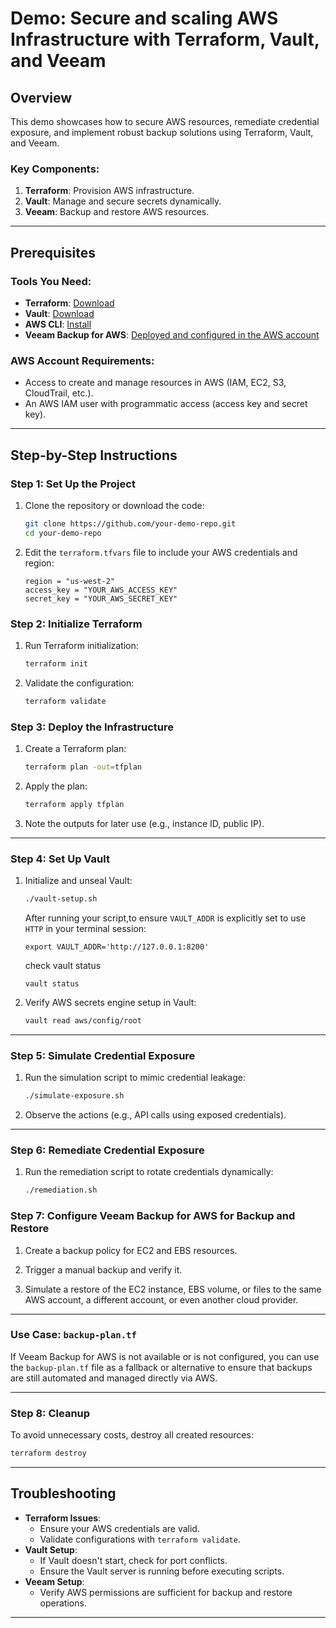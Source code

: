 
# Demo: Secure and scaling AWS Infrastructure with Terraform, Vault, and Veeam

## Overview
This demo showcases how to secure AWS resources, remediate credential exposure, and implement robust backup solutions using Terraform, Vault, and Veeam.

### Key Components:
1. **Terraform**: Provision AWS infrastructure.
2. **Vault**: Manage and secure secrets dynamically.
3. **Veeam**: Backup and restore AWS resources.

---

## Prerequisites

### Tools You Need:
- **Terraform**: [Download](https://www.terraform.io/downloads)
- **Vault**: [Download](https://www.vaultproject.io/downloads)
- **AWS CLI**: [Install](https://aws.amazon.com/cli/)
- **Veeam Backup for AWS**: [Deployed and configured in the AWS account](https://helpcenter.veeam.com/docs/vbaws/guide/deployment.htm)

### AWS Account Requirements:
- Access to create and manage resources in AWS (IAM, EC2, S3, CloudTrail, etc.).
- An AWS IAM user with programmatic access (access key and secret key).

---

## Step-by-Step Instructions

### Step 1: Set Up the Project
1. Clone the repository or download the code:
   ```bash
   git clone https://github.com/your-demo-repo.git
   cd your-demo-repo
   ```

2. Edit the `terraform.tfvars` file to include your AWS credentials and region:
   ```plaintext
   region = "us-west-2"
   access_key = "YOUR_AWS_ACCESS_KEY"
   secret_key = "YOUR_AWS_SECRET_KEY"
   ```

### Step 2: Initialize Terraform
1. Run Terraform initialization:
   ```bash
   terraform init
   ```

2. Validate the configuration:
   ```bash
   terraform validate
   ```

### Step 3: Deploy the Infrastructure
1. Create a Terraform plan:
   ```bash
   terraform plan -out=tfplan
   ```

2. Apply the plan:
   ```bash
   terraform apply tfplan
   ```

3. Note the outputs for later use (e.g., instance ID, public IP).

---

### Step 4: Set Up Vault

1. Initialize and unseal Vault:
   ```bash
   ./vault-setup.sh
   ```

   After running your script,to ensure ```VAULT_ADDR``` is explicitly set to use ```HTTP``` in your terminal session:

   ```
   export VAULT_ADDR='http://127.0.0.1:8200'
   ```
   check vault status
   ```
   vault status
   ```
2. Verify AWS secrets engine setup in Vault:
   ```bash
   vault read aws/config/root
   ```

---

### Step 5: Simulate Credential Exposure
1. Run the simulation script to mimic credential leakage:
   ```bash
   ./simulate-exposure.sh
   ```

2. Observe the actions (e.g., API calls using exposed credentials).

---

### Step 6: Remediate Credential Exposure
1. Run the remediation script to rotate credentials dynamically:
   ```bash
   ./remediation.sh
   ```
### Step 7: Configure Veeam Backup for AWS for Backup and Restore
1. Create a backup policy for EC2 and EBS resources.

2. Trigger a manual backup and verify it.

3. Simulate a restore of the EC2 instance, EBS volume, or files to the same AWS account, a different account, or even another cloud provider.
---

### Use Case: `backup-plan.tf`
If Veeam Backup for AWS is not available or is not configured, you can use the `backup-plan.tf` file as a fallback or alternative to ensure that backups are still automated and managed directly via AWS.

---
### Step 8: Cleanup
To avoid unnecessary costs, destroy all created resources:
```bash
terraform destroy
```

---

## Troubleshooting
- **Terraform Issues**:
  - Ensure your AWS credentials are valid.
  - Validate configurations with `terraform validate`.
- **Vault Setup**:
  - If Vault doesn't start, check for port conflicts.
  - Ensure the Vault server is running before executing scripts.
- **Veeam Setup**:
  - Verify AWS permissions are sufficient for backup and restore operations.

---
